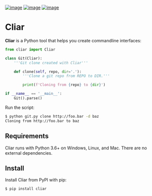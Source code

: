 [![image](https://img.shields.io/pypi/v/cliar.svg)](https://pypi.org/project/cliar)
[![image](https://travis-ci.org/moigagoo/cliar.svg?branch=develop)](https://travis-ci.org/moigagoo/cliar)
[![image](https://codecov.io/gh/moigagoo/cliar/branch/develop/graph/badge.svg)](https://codecov.io/gh/moigagoo/cliar)

# Cliar

**Cliar** is a Python tool that helps you create commandline interfaces:

```python
from cliar import Cliar

class Git(Cliar):
    '''Git clone created with Cliar'''

    def clone(self, repo, dir='.'):
        '''Clone a git repo from REPO to DIR.'''

        print(f'Cloning from {repo} to {dir}')

if __name__ == '__main__':
    Git().parse()
```

Run the script:

```bash
$ python git.py clone http://foo.bar -d baz
Cloning from http://foo.bar to baz
```

## Requirements

Cliar runs with Python 3.6+ on Windows, Linux, and Mac. There are no external dependencies.

## Install

Install Cliar from PyPI with pip:

```bash
$ pip install cliar
```

